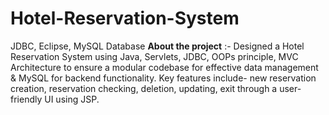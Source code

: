 # Hotel-Reservation-System
JDBC, Eclipse, MySQL Database
**About the project** :-
Designed a Hotel Reservation System using Java, Servlets, JDBC, OOPs principle,
MVC Architecture to ensure a modular codebase for effective data management &
MySQL for backend functionality.
Key features include- new reservation creation, reservation checking, deletion,
updating, exit through a user-friendly UI using JSP.

